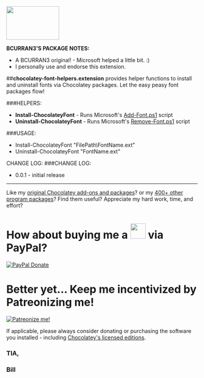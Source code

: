 <img src="https://cdn.staticaly.com/gh/bcurran3/ChocolateyPackages/master/mylogos/myunofficialChocolateylogo_icon.png" width="139" height="88">

**BCURRAN3'S PACKAGE NOTES:**
* A BCURRAN3 original! - Microsoft helped a little bit. :)
* I personally use and endorse this extension.

##**chocolatey-font-helpers.extension** provides helper functions to install and uninstall fonts via Chocolatey packages. Let the easy peasy font packages flow!

###HELPERS:
* **Install-ChocolateyFont** - Runs Microsoft's [Add-Font.ps1](https://blogs.technet.microsoft.com/deploymentguys/2010/12/04/adding-and-removing-fonts-with-windows-powershell/) script
* **Uninstall-ChocolateyFont** - Runs Microsoft's [Remove-Font.ps1](https://blogs.technet.microsoft.com/deploymentguys/2010/12/04/adding-and-removing-fonts-with-windows-powershell/) script

###USAGE:
* Install-ChocolateyFont "FilePath\FontName.ext"
* Uninstall-ChocolateyFont "FontName.ext"

CHANGE LOG:
###CHANGE LOG:
* 0.0.1 - initial release

***

Like my [original Chocolatey add-ons and packages](https://community.chocolatey.org/packages?q=tag%3Abcurran3)? or my [400+ other program packages](https://chocolatey.org/profiles/bcurran3)? Find them useful? Appreciate my hard work, time, and effort?


<h1>How about buying me a <img src="https://cdn.rawgit.com/bcurran3/ChocolateyPackages/master/mylogos/beer.png" alt="" width="40" height="40"> via PayPal?</h1>

[![PayPal Donate](https://www.paypalobjects.com/webstatic/mktg/logo/AM_SbyPP_mc_vs_dc_ae.jpg)](https://www.paypal.me/bcurran3donations)

<h1>Better yet... Keep me incentivized by Patreonizing me!</h1>

[![Patreonize me!](https://c5.patreon.com/external/logo/downloads_wordmark_white_on_coral.png)](https://www.patreon.com/bcurran3)


If applicable, please always consider donating or purchasing the software you installed - including [Chocolatey's licensed editions](https://chocolatey.org/pricing).

<h3>TIA,</h3>

<h3>Bill</h3>



